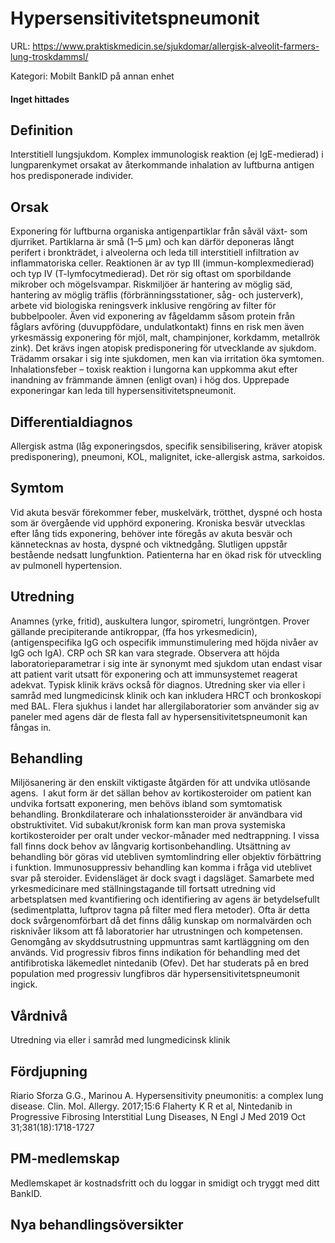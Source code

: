 # Hypersensitivitetspneumonit

URL: https://www.praktiskmedicin.se/sjukdomar/allergisk-alveolit-farmers-lung-troskdammsl/



Kategori: Mobilt BankID på annan enhet

#### Inget hittades

## Definition

Interstitiell lungsjukdom. Komplex immunologisk reaktion (ej IgE-medierad) i lungparenkymet orsakat av återkommande inhalation av luftburna antigen hos predisponerade individer.

## Orsak

Exponering för luftburna organiska antigenpartiklar från såväl växt- som djurriket. Partiklarna är små (1–5 µm) och kan därför deponeras långt perifert i bronkträdet, i alveolerna och leda till interstitiell infiltration av inflammatoriska celler. Reaktionen är av typ III (immun-komplexmedierad) och typ IV (T-lymfocytmedierad). Det rör sig oftast om sporbildande mikrober och mögelsvampar. Riskmiljöer är hantering av möglig säd, hantering av möglig träflis (förbränningsstationer, såg- och justerverk), arbete vid biologiska reningsverk inklusive rengöring av filter för bubbelpooler. Även vid exponering av fågeldamm såsom protein från fåglars avföring (duvuppfödare, undulatkontakt) finns en risk men även yrkesmässig exponering för mjöl, malt, champinjoner, korkdamm, metallrök  zink). Det krävs ingen atopisk predisponering för utvecklande av sjukdom. Trädamm orsakar i sig inte sjukdomen, men kan via irritation öka symtomen. Inhalationsfeber – toxisk reaktion i lungorna kan uppkomma akut efter inandning av främmande ämnen (enligt ovan) i hög dos. Upprepade exponeringar kan leda till hypersensitivitetspneumonit.

## Differentialdiagnos

Allergisk astma (låg exponeringsdos, specifik sensibilisering, kräver atopisk predisponering), pneumoni, KOL, malignitet, icke-allergisk astma, sarkoidos.

## Symtom

Vid akuta besvär förekommer feber, muskelvärk, trötthet, dyspné och hosta som är övergående vid upphörd exponering. Kroniska besvär utvecklas efter lång tids exponering, behöver inte föregås av akuta besvär och kännetecknas av hosta, dyspné och viktnedgång. Slutligen uppstår bestående nedsatt lungfunktion. Patienterna har en ökad risk för utveckling av pulmonell hypertension.

## Utredning

Anamnes (yrke, fritid), auskultera lungor, spirometri, lungröntgen. Prover gällande precipiterande antikroppar, (ffa hos yrkesmedicin), (antigenspecifika IgG och ospecifik immunstimulering med höjda nivåer av IgG och IgA). CRP och SR kan vara stegrade. Observera att höjda laboratorieparametrar i sig inte är synonymt med sjukdom utan endast visar att patient varit utsatt för exponering och att immunsystemet reagerat adekvat. Typisk klinik krävs också för diagnos. Utredning sker via eller i samråd med lungmedicinsk klinik och kan inkludera HRCT och bronkoskopi med BAL.
Flera sjukhus i landet har allergilaboratorier som använder sig av paneler med agens där de flesta fall av hypersensitivitetspneumonit kan fångas in.

## Behandling

Miljösanering är den enskilt viktigaste åtgärden för att undvika utlösande agens.  I akut form är det sällan behov av kortikosteroider om patient kan undvika fortsatt exponering, men behövs ibland som symtomatisk behandling. Bronkdilaterare och inhalationssteroider är användbara vid obstruktivitet. Vid subakut/kronisk form kan man prova systemiska kortikosteroider per oralt under veckor-månader med nedtrappning. I vissa fall finns dock behov av långvarig kortisonbehandling. Utsättning av behandling bör göras vid utebliven symtomlindring eller objektiv förbättring i funktion. Immunosuppressiv behandling kan komma i fråga vid uteblivet svar på steroider. Evidensläget är dock svagt i dagsläget.
Samarbete med yrkesmedicinare med ställningstagande till fortsatt utredning vid arbetsplatsen med kvantifiering och identifiering av agens är betydelsefullt (sedimentplatta, luftprov tagna på filter med flera metoder). Ofta är detta dock svårgenomförbart då det finns dålig kunskap om normalvärden och risknivåer liksom att få laboratorier har utrustningen och kompetensen. Genomgång av skyddsutrustning uppmuntras samt kartläggning om den används.
Vid progressiv fibros finns indikation för behandling med det antifibrotiska läkemedlet nintedanib (Ofev). Det har studerats på en bred population med progressiv lungfibros där hypersensitivitetspneumonit ingick.

## Vårdnivå

Utredning via eller i samråd med lungmedicinsk klinik

## Fördjupning

Riario Sforza G.G., Marinou A. Hypersensitivity pneumonitis: a complex lung disease. Clin. Mol. Allergy. 2017;15:6
Flaherty K R et al, Nintedanib in Progressive Fibrosing Interstitial Lung Diseases, N Engl J Med 2019 Oct 31;381(18):1718-1727

## PM-medlemskap

Medlemskapet är kostnadsfritt och du loggar in smidigt och tryggt med ditt BankID.

## Nya behandlingsöversikter

